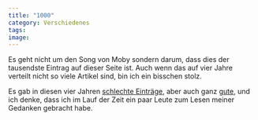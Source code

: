 ```yaml
---
title: "1000"
category: Verschiedenes
tags: 
image: 
---
```


Es geht nicht um den Song von Moby sondern darum, dass dies der tausendste Eintrag auf dieser Seite ist. Auch wenn das auf vier Jahre verteilt nicht so viele Artikel sind, bin ich ein bisschen stolz.  

  

Es gab in diesen vier Jahren [schlechte Einträge](http://www.misantropolis.de/2005/11/klappe-zu), aber auch ganz [gute](http://www.misantropolis.de/2005/05/roads-less-travelled-), und ich denke, dass ich im Lauf der Zeit ein paar Leute zum Lesen meiner Gedanken gebracht habe.